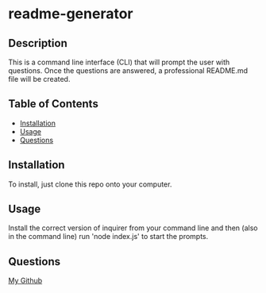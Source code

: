 # readme-generator

## Description

This is a command line interface (CLI) that will prompt the user with questions. Once the questions are answered, a professional README.md file will be created.

## Table of Contents

- [Installation](#installation)
- [Usage](#usage)
- [Questions](#questions)

## Installation

To install, just clone this repo onto your computer.

## Usage

Install the correct version of inquirer from your command line and then (also in the command line) run 'node index.js' to start the prompts.

## Questions

[My Github](https://github.com/richielollis)
